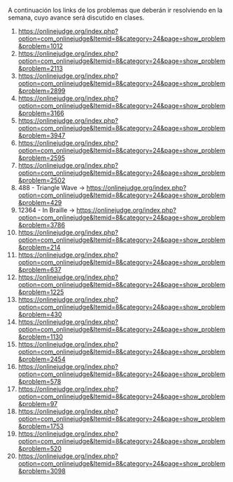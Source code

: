 A continuación los links de los problemas que deberán ir resolviendo en la semana, cuyo avance será discutido en clases.

1. https://onlinejudge.org/index.php?option=com_onlinejudge&Itemid=8&category=24&page=show_problem&problem=1012
2. https://onlinejudge.org/index.php?option=com_onlinejudge&Itemid=8&category=24&page=show_problem&problem=2113
3. https://onlinejudge.org/index.php?option=com_onlinejudge&Itemid=8&category=24&page=show_problem&problem=2899
4. https://onlinejudge.org/index.php?option=com_onlinejudge&Itemid=8&category=24&page=show_problem&problem=3166
5. https://onlinejudge.org/index.php?option=com_onlinejudge&Itemid=8&category=24&page=show_problem&problem=3947
6. https://onlinejudge.org/index.php?option=com_onlinejudge&Itemid=8&category=24&page=show_problem&problem=2595
7. https://onlinejudge.org/index.php?option=com_onlinejudge&Itemid=8&category=24&page=show_problem&problem=2502
8. 488 - Triangle Wave -> https://onlinejudge.org/index.php?option=com_onlinejudge&Itemid=8&category=24&page=show_problem&problem=429
9. 12364 - In Braille ->  https://onlinejudge.org/index.php?option=com_onlinejudge&Itemid=8&category=24&page=show_problem&problem=3786
10. https://onlinejudge.org/index.php?option=com_onlinejudge&Itemid=8&category=24&page=show_problem&problem=214
11. https://onlinejudge.org/index.php?option=com_onlinejudge&Itemid=8&category=24&page=show_problem&problem=637
12. https://onlinejudge.org/index.php?option=com_onlinejudge&Itemid=8&category=24&page=show_problem&problem=1225
13. https://onlinejudge.org/index.php?option=com_onlinejudge&Itemid=8&category=24&page=show_problem&problem=430
14. https://onlinejudge.org/index.php?option=com_onlinejudge&Itemid=8&category=24&page=show_problem&problem=1130
15. https://onlinejudge.org/index.php?option=com_onlinejudge&Itemid=8&category=24&page=show_problem&problem=2454
16. https://onlinejudge.org/index.php?option=com_onlinejudge&Itemid=8&category=24&page=show_problem&problem=578
17. https://onlinejudge.org/index.php?option=com_onlinejudge&Itemid=8&category=24&page=show_problem&problem=97
18. https://onlinejudge.org/index.php?option=com_onlinejudge&Itemid=8&category=24&page=show_problem&problem=1753
19. https://onlinejudge.org/index.php?option=com_onlinejudge&Itemid=8&category=24&page=show_problem&problem=520
20. https://onlinejudge.org/index.php?option=com_onlinejudge&Itemid=8&category=24&page=show_problem&problem=3098
